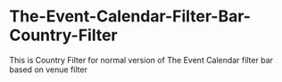 # The-Event-Calendar-Filter-Bar-Country-Filter
This is Country Filter for normal version of The Event Calendar filter bar based on venue filter
